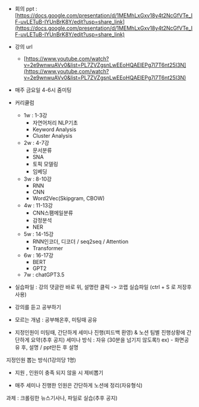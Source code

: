 - 회의 ppt : [https://docs.google.com/presentation/d/1MEMhLxGxv18y4t2NcGfVTe_IF-uvLETuB-IYUnBrK8Y/edit?usp=share_link](https://docs.google.com/presentation/d/1MEMhLxGxv18y4t2NcGfVTe_IF-uvLETuB-IYUnBrK8Y/edit?usp=share_link)
- 강의 url
    - [https://www.youtube.com/watch?v=2e9wnwuAVv0&list=PL7ZVZgsnLwEEoHQAElEPg7l7T6nt25I3N](https://www.youtube.com/watch?v=2e9wnwuAVv0&list=PL7ZVZgsnLwEEoHQAElEPg7l7T6nt25I3N)

- 매주 금요일 4-6시 줌미팅
- 커리큘럼
    - 1w : 1-3강
        - 자연어처리 NLP기초
        - Keyword Analysis
        - Cluster Analysis
    - 2w :  4-7강
        - 문서분류
        - SNA
        - 토픽 모델링
        - 임베딩
    - 3w : 8-10강
        - RNN
        - CNN
        - Word2Vec(Skipgram, CBOW)
    - 4w : 11-13강
        - CNN스팸메일분류
        - 감정분석
        - NER
    - 5w : 14-15강
        - RNN인코더, 디코더 / seq2seq / Attention
        - Transformer
    - 6w : 16-17강
        - BERT
        - GPT2
    - 7w : chatGPT3.5
- 실습파일 : 강의 댓글란 바로 위, 설명란 클릭 -> 코랩 실습파일 (ctrl + S 로 저장후 사용)

- 강의를 듣고 공부하기
- 모르는 개념 : 공부해온후, 미팅때 공유

- 지정인원이 미팅때, 간단하게 세미나 진행(피드백 환영) & 노션 팀별 진행상황에 간단하게 요약(추후 공지)
세미나 방식 : 자유 (30분을 넘기지 않도록!)
ex) - 화면공유 후, 설명 / ppt만든 후 설명

지정인원 뽑는 방식(1강의당 1명)

- 지원 , 인원이 충족 되지 않을 시 제비뽑기

- 매주 세미나 진행한 인원은 간단하게 노션에 정리(자유형식)

과제 : 크롤링한 뉴스기사나, 파일로 실습(추후 공지)